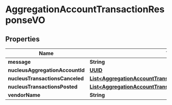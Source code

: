 
# AggregationAccountTransactionResponseVO

## Properties
Name | Type | Description | Notes
------------ | ------------- | ------------- | -------------
**message** | **String** |  |  [optional]
**nucleusAggregationAccountId** | [**UUID**](UUID.md) |  |  [optional]
**nucleusTransactionsCanceled** | [**List&lt;AggregationAccountTransactionResponseInternalObjectVO&gt;**](AggregationAccountTransactionResponseInternalObjectVO.md) |  |  [optional]
**nucleusTransactionsPosted** | [**List&lt;AggregationAccountTransactionResponseInternalObjectVO&gt;**](AggregationAccountTransactionResponseInternalObjectVO.md) |  |  [optional]
**vendorName** | **String** |  |  [optional]



